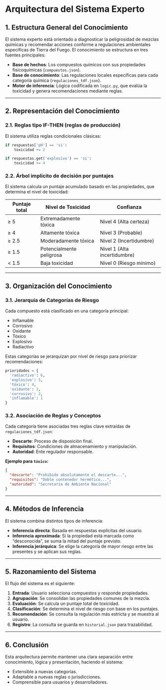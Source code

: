
# Arquitectura del Sistema Experto

## 1. Estructura General del Conocimiento

El sistema experto está orientado a diagnosticar la peligrosidad de mezclas químicas y recomendar acciones conforme a regulaciones ambientales específicas de Tierra del Fuego. El conocimiento se estructura en tres fuentes principales:

- **Base de hechos**: Los compuestos químicos con sus propiedades fisicoquímicas (`compuestos.json`).
- **Base de conocimiento**: Las regulaciones locales específicas para cada categoría química (`regulaciones_tdf.json`).
- **Motor de inferencia**: Lógica codificada en `logic.py`, que evalúa la toxicidad y genera recomendaciones mediante reglas.

---

## 2. Representación del Conocimiento

### 2.1. Reglas tipo IF-THEN (reglas de producción)

El sistema utiliza reglas condicionales clásicas:

```python
if respuestas['pH'] == 'si':
    toxicidad += 2

if respuestas.get('explosivo') == 'si':
    toxicidad += 4
```

### 2.2. Árbol implícito de decisión por puntajes

El sistema calcula un puntaje acumulado basado en las propiedades, que determina el nivel de toxicidad:

| Puntaje total | Nivel de Toxicidad         | Confianza                    |
|---------------|----------------------------|------------------------------|
| ≥ 5           | Extremadamente tóxica      | Nivel 4 (Alta certeza)       |
| ≥ 4           | Altamente tóxica           | Nivel 3 (Probable)           |
| ≥ 2.5         | Moderadamente tóxica       | Nivel 2 (Incertidumbre)      |
| ≥ 1.5         | Potencialmente peligrosa   | Nivel 1 (Alta incertidumbre) |
| < 1.5         | Baja toxicidad             | Nivel 0 (Riesgo mínimo)      |

---

## 3. Organización del Conocimiento

### 3.1. Jerarquía de Categorías de Riesgo

Cada compuesto está clasificado en una categoría principal:

- Inflamable
- Corrosivo
- Oxidante
- Tóxico
- Explosivo
- Radiactivo

Estas categorías se jerarquizan por nivel de riesgo para priorizar recomendaciones:

```python
prioridades = {
  'radiactivo': 6,
  'explosivo': 5,
  'tóxico': 4,
  'oxidante': 3,
  'corrosivo': 2,
  'inflamable': 1
}
```

### 3.2. Asociación de Reglas y Conceptos

Cada categoría tiene asociadas tres reglas clave extraídas de `regulaciones_tdf.json`:

- **Descarte**: Proceso de disposición final.
- **Requisitos**: Condiciones de almacenamiento y manipulación.
- **Autoridad**: Ente regulador responsable.

**Ejemplo para `tóxico`:**

```json
{
  "descarte": "Prohibido absolutamente el descarte...",
  "requisitos": "Doble contenedor hermético...",
  "autoridad": "Secretaría de Ambiente Nacional"
}
```

---

## 4. Métodos de Inferencia

El sistema combina distintos tipos de inferencia:

- **Inferencia directa**: Basada en respuestas explícitas del usuario.
- **Inferencia aproximada**: Si la propiedad está marcada como “desconocida”, se suma la mitad del puntaje previsto.
- **Inferencia jerárquica**: Se elige la categoría de mayor riesgo entre las presentes y se aplican sus reglas.

---

## 5. Razonamiento del Sistema

El flujo del sistema es el siguiente:

1. **Entrada**: Usuario selecciona compuestos y responde propiedades.
2. **Agrupación**: Se consolidan las propiedades comunes de la mezcla.
3. **Evaluación**: Se calcula un puntaje total de toxicidad.
4. **Clasificación**: Se determina el nivel de riesgo con base en los puntajes.
5. **Recomendación**: Se consulta la regulación más estricta y se muestra al usuario.
6. **Registro**: La consulta se guarda en `historial.json` para trazabilidad.

---

## 6. Conclusión

Esta arquitectura permite mantener una clara separación entre conocimiento, lógica y presentación, haciendo el sistema:

- Extensible a nuevas categorías.
- Adaptable a nuevas reglas o jurisdicciones.
- Comprensible para usuarios y desarrolladores.
